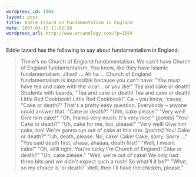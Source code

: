 ```yaml
--- 
wordpress_id: 1564
layout: post
title: Eddie Izzard on Fundamentalism in England
date: 2007-03-15 11:02:58
wordpress_url: http://www.arcanology.com/?p=1564
---
```

Eddie Izzard has the following to say about fundamentalism in England: <blockquote>
                                                                                                                                                                                                                                                                                                                                                                                                                                                                                                                                                                                                                                                                                                                                                                                                                                                          There's no Church of England fundamentalism. We can't have Church of England fundamentalism. You know, like they have Islamic fundamentalism. Jihad! … Ah ha … Church of England fundamentalism is impossible because you can't have: "You must have tea and cake with the vicar... or you die!" Tea and cake or death! Students with beards, "Tea and cake or death! Tea and cake or death! Little Red Cookbook! Little Red Cookbook!" Ca – you know, 'cause, "Cake or death?" That's a pretty easy question. Everybody – anyone could answer that. "Cake or death?" "Uhh, cake please." "Very well! Give him cake!" "Oh, thanks very much. It's very nice!" [<em>points</em>] "You! Cake or death?" "Uh, cake for me, too, please!" "Very well! Give him cake, too! We're gonna run out of cake at this rate. [<em>points</em>] You! Cake or death?" "Uh, death, please. No, cake! Cake! Cake, sorry. Sorry …" "You said death first, ahaaa, ahaaaa, death first!" "Well, I meant cake!" "Oh, alllll right. You're lucky I'm Church of England! Cake or death?" "Uh, cake please." "Well, we're out of cake! We only had three bits and we didn't expect such a rush! So what'll it be?" "What, so my choice is 'or death?' Well, then I'll have the chicken, please."
                                                                                                                                                                                                                                                                                                                                                                                                                                                                                                                                                                                                                                                                                                                                                                                                                                                        </blockquote>